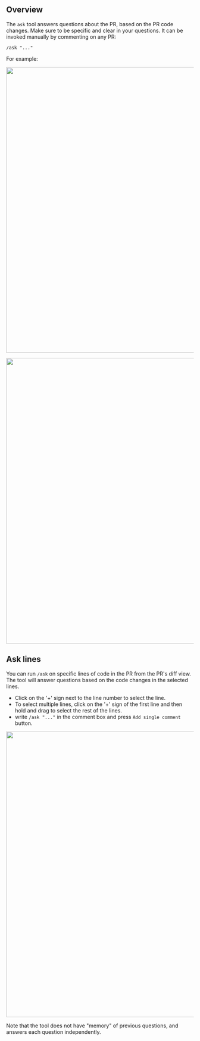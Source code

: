 ## Overview

The `ask` tool answers questions about the PR, based on the PR code changes. Make sure to be specific and clear in your questions.
It can be invoked manually by commenting on any PR:
```
/ask "..."
```
For example:

<kbd><img src="https://codium.ai/images/pr_agent/ask_comment.png" width="768"></kbd>

<kbd><img src="https://codium.ai/images/pr_agent/ask.png" width="768"></kbd>

## Ask lines

You can run `/ask` on specific lines of code in the PR from the PR's diff view. The tool will answer questions based on the code changes in the selected lines.
- Click on the '+' sign next to the line number to select the line.
- To select multiple lines, click on the '+' sign of the first line and then hold and drag to select the rest of the lines. 
- write `/ask "..."` in the comment box and press `Add single comment` button.

<kbd><img src="https://codium.ai/images/pr_agent/Ask_line.png" width="768"></kbd>

Note that the tool does not have "memory" of previous questions, and answers each question independently.
